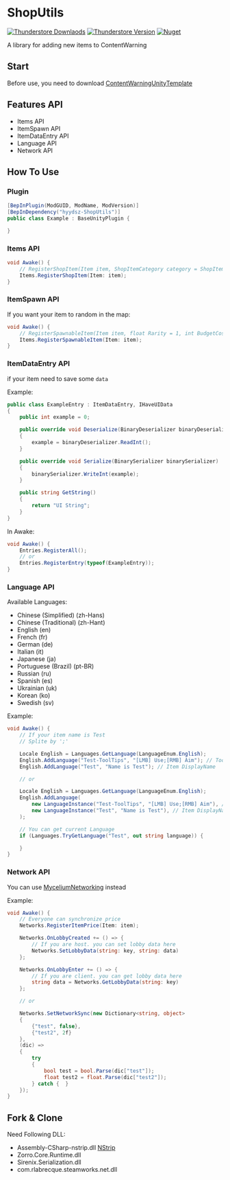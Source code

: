 # ShopUtils

[![Thunderstore Downlaods](https://img.shields.io/badge/DOWNLOADS-36k-blue?logo=thunderstore&logoColor=white&style=for-the-badge)](https://thunderstore.io/c/content-warning/p/hyydsz/ShopUtils)
[![Thunderstore Version](https://img.shields.io/badge/THUNDERSTORE-V1.0.8-blue?logo=thunderstore&logoColor=white&style=for-the-badge)](https://thunderstore.io/c/content-warning/p/hyydsz/ShopUtils/versions)
[![Nuget](https://img.shields.io/badge/NUGET-DOWNLOAD-00ee00?logo=nuget&logoColor=white&style=for-the-badge)](https://www.nuget.org/packages/ShopUtils)

A library for adding new items to ContentWarning

## Start
Before use, you need to download [ContentWarningUnityTemplate](https://github.com/hyydsz/ContentWarningUnityTemplate)

## Features API
- Items API
- ItemSpawn API
- ItemDataEntry API
- Language API
- Network API

## How To Use
### Plugin
```csharp
[BepInPlugin(ModGUID, ModName, ModVersion)]
[BepInDependency("hyydsz-ShopUtils")]
public class Example : BaseUnityPlugin {

}
```

### Items API
```csharp
void Awake() {
    // RegisterShopItem(Item item, ShopItemCategory category = ShopItemCategory.Invalid, int price = -1)
    Items.RegisterShopItem(Item: item);
}
```

### ItemSpawn API
If you want your item to random in the map: 
```csharp
void Awake() {
    // RegisterSpawnableItem(Item item, float Rarity = 1, int BudgetCost = 1)
    Items.RegisterSpawnableItem(Item: item);
}
```

### ItemDataEntry API
if your item need to save some `data`

Example:
```csharp
public class ExampleEntry : ItemDataEntry, IHaveUIData
{
    public int example = 0;

    public override void Deserialize(BinaryDeserializer binaryDeserializer)
    {
        example = binaryDeserializer.ReadInt();
    }

    public override void Serialize(BinarySerializer binarySerializer)
    {
        binarySerializer.WriteInt(example);
    }

    public string GetString()
    {
        return "UI String";
    }
}
```

In Awake:
```csharp
void Awake() {
    Entries.RegisterAll();
    // or
    Entries.RegisterEntry(typeof(ExampleEntry));
}
```

### Language API
Available Languages:
- Chinese (Simplified) (zh-Hans)
- Chinese (Traditional) (zh-Hant)
- English (en)
- French (fr)
- German (de)
- Italian (it)
- Japanese (ja)
- Portuguese (Brazil) (pt-BR)
- Russian (ru)
- Spanish (es)
- Ukrainian (uk)
- Korean (ko)
- Swedish (sv)

Example:
```csharp
void Awake() {
    // If your item name is Test
    // Splite by ';'

    Locale English = Languages.GetLanguage(LanguageEnum.English);
    English.AddLanguage("Test-ToolTips", "[LMB] Use;[RMB] Aim"); // ToolTips
    English.AddLanguage("Test", "Name is Test"); // Item DisplayName

    // or

    Locale English = Languages.GetLanguage(LanguageEnum.English);
    English.AddLanguage(
        new LanguageInstance("Test-ToolTips", "[LMB] Use;[RMB] Aim"), // ToolTips
        new LanguageInstance("Test", "Name is Test"), // Item DisplayName
    ); 

    // You can get current Language
    if (Languages.TryGetLanguage("Test", out string language)) {

    }
}
```

### Network API
You can use [MyceliumNetworking](https://github.com/RugbugRedfern/Mycelium-Networking-For-Content-Warning) instead

Example:
```csharp
void Awake() {
    // Everyone can synchronize price
    Networks.RegisterItemPrice(Item: item);

    Networks.OnLobbyCreated += () => {
        // If you are host. you can set lobby data here
        Networks.SetLobbyData(string: key, string: data)
    };

    Networks.OnLobbyEnter += () => {
        // If you are client. you can get lobby data here
        string data = Networks.GetLobbyData(string: key)
    };

    // or

    Networks.SetNetworkSync(new Dictionary<string, object>
    {
        {"test", false},
        {"test2", 2f}
    }, 
    (dic) =>
    {
        try
        {
            bool test = bool.Parse(dic["test"]);
            float test2 = float.Parse(dic["test2"]);
        } catch {  }
    });
}
```

## Fork & Clone
Need Following DLL:
- Assembly-CSharp-nstrip.dll [NStrip](https://github.com/bbepis/NStrip?tab=readme-ov-file)
- Zorro.Core.Runtime.dll
- Sirenix.Serialization.dll
- com.rlabrecque.steamworks.net.dll